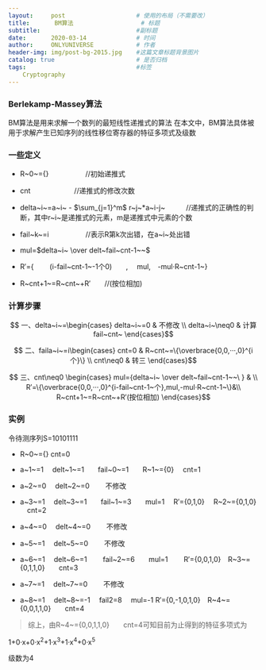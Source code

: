 ```yaml
---
layout:     post                    # 使用的布局（不需要改）
title:       BM算法                   # 标题 
subtitle:                           #副标题
date:       2020-03-14              # 时间
author:     ONLYUNIVERSE            # 作者
header-img: img/post-bg-2015.jpg    #这篇文章标题背景图片
catalog: true                       # 是否归档
tags:                               #标签
    Cryptography
---
```


### Berlekamp-Massey算法

BM算法是用来求解一个数列的最短线性递推式的算法
在本文中，BM算法具体被用于求解产生已知序列的线性移位寄存器的特征多项式及级数

### 一些定义

- R~0~={}  &emsp;&emsp;&emsp;&emsp;&emsp;//初始递推式

- cnt &emsp;&emsp;&emsp;&emsp;&emsp;&emsp;//递推式的修改次数

- delta~i~=a~i~ - $\sum_{j=1}^m$ r~j~*a~i-j~&emsp;&emsp;&emsp;//递推式的正确性的判断，其中r~i~是递推式的元素，m是递推式中元素的个数

- fail~k~=i&emsp;&emsp;&emsp;&emsp;&emsp; //表示R第k次出错，在a~i~处出错

- mul=$delta~i~ \over delt~fail~cnt-1~~$

- R′={ &emsp;&emsp;(i-fail~cnt-1~-1个0)&emsp;&emsp;, &emsp;mul,&emsp;-mul·R~cnt-1~}

- R~cnt+1~=R~cnt~+R′&emsp;&emsp;//(按位相加)

### 计算步骤

$$ 一、delta~i~=\begin{cases}
delta~i~=0 & 不修改 \\
delta~i~\neq0 & 计算fail~cnt~
\end{cases}$$

$$ 二、faila~i~=i\begin{cases}
cnt=0 & R~cnt~=\{\overbrace{0,0,···,0}^{i个}\} \\
cnt\neq0 & 转三
\end{cases}$$

$$ 三、cnt\neq0 \begin{cases}
mul={delta~i~ \over delt~fail~cnt-1~~\ } & \\
R′=\{\overbrace{0,0,···,0}^{i-fail~cnt-1~个},mul,-mul·R~cnt-1~\}&\\
R~cnt+1~=R~cnt~+R′(按位相加)
\end{cases}$$

### 实例

令待测序列S=10101111

- R~0~={} cnt=0

- a~1~=1 &emsp;delt~1~=1&emsp;&emsp;fail~0~=1&emsp;&emsp;R~1~={0} &emsp;cnt=1

- a~2~=0 &emsp;delt~2~=0 &emsp;&emsp;不修改

- a~3~=1 &emsp;delt~3~=1&emsp;&emsp;fail~1~=3&emsp;&emsp;mul=1&emsp; R′={0,1,0} &emsp;R~2~={0,1,0} &emsp;cnt=2

- a~4~=0 &emsp;delt~4~=0 &emsp;&emsp;不修改

- a~5~=1 &emsp;delt~5~=0 &emsp;&emsp;不修改

- a~6~=1 &emsp;delt~6~=1  &emsp;&emsp;fail~2~=6&emsp;&emsp;mul=1 &emsp;&emsp;R′={0,0,1,0}&emsp;R~3~={0,1,1,0}&emsp;&emsp;cnt=3

- a~7~=1 &emsp;delt~7~=0 &emsp;&emsp;不修改

- a~8~=1 &emsp;delt~8~=-1 &emsp;fail2=8 &emsp;mul=-1 R′={0,-1,0,1,0}&emsp;R~4~={0,0,1,1,0}&emsp;&emsp;cnt=4

>综上，由R~4~={0,0,1,1,0}&emsp;&emsp;cnt=4可知目前为止得到的特征多项式为

1+0·x+0·x<sup>2</sup>+1·x<sup>3</sup>+1·x<sup>4</sup>+0·x<sup>5</sup>

级数为4
